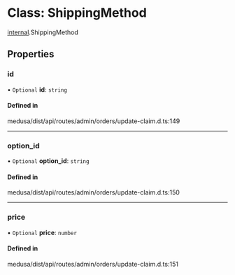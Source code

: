 # Class: ShippingMethod

[internal](../modules/internal-14.md).ShippingMethod

## Properties

### id

• `Optional` **id**: `string`

#### Defined in

medusa/dist/api/routes/admin/orders/update-claim.d.ts:149

___

### option\_id

• `Optional` **option\_id**: `string`

#### Defined in

medusa/dist/api/routes/admin/orders/update-claim.d.ts:150

___

### price

• `Optional` **price**: `number`

#### Defined in

medusa/dist/api/routes/admin/orders/update-claim.d.ts:151
